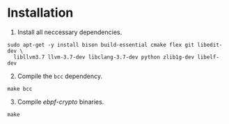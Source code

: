 # Installation

1. Install all neccessary dependencies.

```
sudo apt-get -y install bison build-essential cmake flex git libedit-dev \
  libllvm3.7 llvm-3.7-dev libclang-3.7-dev python zlib1g-dev libelf-dev
```

2. Compile the `bcc` dependency.

```
make bcc
```

3. Compile *ebpf-crypto* binaries.

```
make
```
